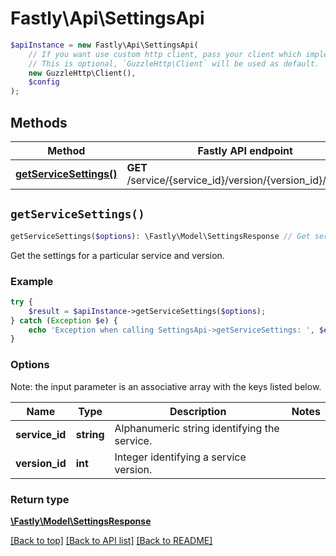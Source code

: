 # Fastly\Api\SettingsApi


```php
$apiInstance = new Fastly\Api\SettingsApi(
    // If you want use custom http client, pass your client which implements `GuzzleHttp\ClientInterface`.
    // This is optional, `GuzzleHttp\Client` will be used as default.
    new GuzzleHttp\Client(),
    $config
);
```

## Methods

Method | Fastly API endpoint | Description
------------- | ------------- | -------------
[**getServiceSettings()**](SettingsApi.md#getServiceSettings) | **GET** /service/{service_id}/version/{version_id}/settings | Get service settings


## `getServiceSettings()`

```php
getServiceSettings($options): \Fastly\Model\SettingsResponse // Get service settings
```

Get the settings for a particular service and version.

### Example
```php
try {
    $result = $apiInstance->getServiceSettings($options);
} catch (Exception $e) {
    echo 'Exception when calling SettingsApi->getServiceSettings: ', $e->getMessage(), PHP_EOL;
}
```

### Options

Note: the input parameter is an associative array with the keys listed below.

Name | Type | Description  | Notes
------------- | ------------- | ------------- | -------------
**service_id** | **string** | Alphanumeric string identifying the service. |
**version_id** | **int** | Integer identifying a service version. |

### Return type

[**\Fastly\Model\SettingsResponse**](../Model/SettingsResponse.md)

[[Back to top]](#) [[Back to API list]](../../README.md#endpoints)
[[Back to README]](../../README.md)

